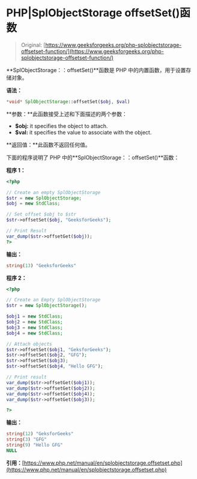 # PHP|SplObjectStorage offsetSet()函数

> Original: [https://www.geeksforgeeks.org/php-splobjectstorage-offsetset-function/](https://www.geeksforgeeks.org/php-splobjectstorage-offsetset-function/)

**SplObjectStorage：：offsetSet()**函数是 PHP 中的内置函数，用于设置存储对象。

**语法：**

```php
*void* SplObjectStorage::offsetSet($obj, $val)
```

**参数：**此函数接受上述和下面描述的两个参数：

*   **$obj:** it specifies the object to attach.
*   **$val:** it specifies the value to associate with the object.

**返回值：**此函数不返回任何值。

下面的程序说明了 PHP 中的**SplObjectStorage：：offsetSet()**函数：

**程序 1：**

```php
<?php

// Create an empty SplObjectStorage
$str = new SplObjectStorage;
$obj = new StdClass;

// Set offset $obj to $str 
$str->offsetSet($obj, "GeeksforGeeks");

// Print Result
var_dump($str->offsetGet($obj)); 
?>
```

**输出：**

```php
string(13) "GeeksforGeeks"

```

**程序 2：**

```php
<?php

// Create an Empty SplObjectStorage
$str = new SplObjectStorage();

$obj1 = new StdClass;
$obj2 = new StdClass;
$obj3 = new StdClass;
$obj4 = new StdClass;

// Attach objects
$str->offsetSet($obj1, "GeksforGeeks");
$str->offsetSet($obj2, "GFG");
$str->offsetSet($obj3);
$str->offsetSet($obj4, "Hello GFG");

// Print result
var_dump($str->offsetGet($obj1)); 
var_dump($str->offsetGet($obj2)); 
var_dump($str->offsetGet($obj4)); 
var_dump($str->offsetGet($obj3)); 

?>
```

**输出：**

```php
string(12) "GeksforGeeks"
string(3) "GFG"
string(9) "Hello GFG"
NULL

```

**引用：**[https://www.php.net/manual/en/splobjectstorage.offsetset.php](https://www.php.net/manual/en/splobjectstorage.offsetset.php)